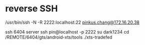 # reverse SSH
/usr/bin/ssh -N -R 2222:localhost:22 pinkus.chang@172.16.20.38

ssh 6404 server
ssh pin@localhost -p 2222
su
dark1234
cd   /REMOTE/6404/gts/android-xts/tools
./xts-tradefed

